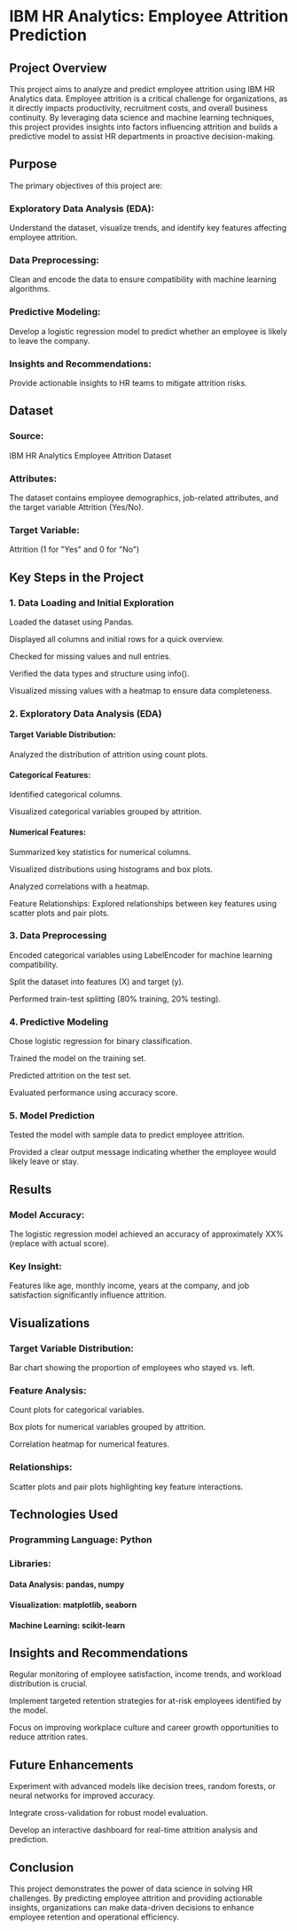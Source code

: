 # IBM HR Analytics: Employee Attrition Prediction

## Project Overview

This project aims to analyze and predict employee attrition using IBM HR Analytics data. Employee attrition is a critical challenge for organizations, as it directly impacts productivity, recruitment costs, and overall business continuity. By leveraging data science and machine learning techniques, this project provides insights into factors influencing attrition and builds a predictive model to assist HR departments in proactive decision-making.

## Purpose

The primary objectives of this project are:

### Exploratory Data Analysis (EDA): 
Understand the dataset, visualize trends, and identify key features affecting employee attrition.

### Data Preprocessing: 
Clean and encode the data to ensure compatibility with machine learning algorithms.

### Predictive Modeling: 
Develop a logistic regression model to predict whether an employee is likely to leave the company.

### Insights and Recommendations: 
Provide actionable insights to HR teams to mitigate attrition risks.

## Dataset

### Source: 
IBM HR Analytics Employee Attrition Dataset

### Attributes: 
The dataset contains employee demographics, job-related attributes, and the target variable Attrition (Yes/No).

### Target Variable: 
Attrition (1 for "Yes" and 0 for "No")

## Key Steps in the Project

### 1. Data Loading and Initial Exploration

Loaded the dataset using Pandas.

Displayed all columns and initial rows for a quick overview.

Checked for missing values and null entries.

Verified the data types and structure using info().

Visualized missing values with a heatmap to ensure data completeness.

### 2. Exploratory Data Analysis (EDA)

#### Target Variable Distribution: 
Analyzed the distribution of attrition using count plots.

#### Categorical Features:

Identified categorical columns.

Visualized categorical variables grouped by attrition.

#### Numerical Features:

Summarized key statistics for numerical columns.

Visualized distributions using histograms and box plots.

Analyzed correlations with a heatmap.

Feature Relationships: Explored relationships between key features using scatter plots and pair plots.

### 3. Data Preprocessing

Encoded categorical variables using LabelEncoder for machine learning compatibility.

Split the dataset into features (X) and target (y).

Performed train-test splitting (80% training, 20% testing).

### 4. Predictive Modeling

Chose logistic regression for binary classification.

Trained the model on the training set.

Predicted attrition on the test set.

Evaluated performance using accuracy score.

### 5. Model Prediction

Tested the model with sample data to predict employee attrition.

Provided a clear output message indicating whether the employee would likely leave or stay.

## Results

### Model Accuracy: 
The logistic regression model achieved an accuracy of approximately XX% (replace with actual score).

### Key Insight: 
Features like age, monthly income, years at the company, and job satisfaction significantly influence attrition.

## Visualizations

### Target Variable Distribution:

Bar chart showing the proportion of employees who stayed vs. left.

### Feature Analysis:

Count plots for categorical variables.

Box plots for numerical variables grouped by attrition.

Correlation heatmap for numerical features.

### Relationships:

Scatter plots and pair plots highlighting key feature interactions.

## Technologies Used

### Programming Language: Python

### Libraries:

#### Data Analysis: pandas, numpy

#### Visualization: matplotlib, seaborn

#### Machine Learning: scikit-learn

## Insights and Recommendations

Regular monitoring of employee satisfaction, income trends, and workload distribution is crucial.

Implement targeted retention strategies for at-risk employees identified by the model.

Focus on improving workplace culture and career growth opportunities to reduce attrition rates.

## Future Enhancements

Experiment with advanced models like decision trees, random forests, or neural networks for improved accuracy.

Integrate cross-validation for robust model evaluation.

Develop an interactive dashboard for real-time attrition analysis and prediction.

## Conclusion

This project demonstrates the power of data science in solving HR challenges. By predicting employee attrition and providing actionable insights, organizations can make data-driven decisions to enhance employee retention and operational efficiency.

